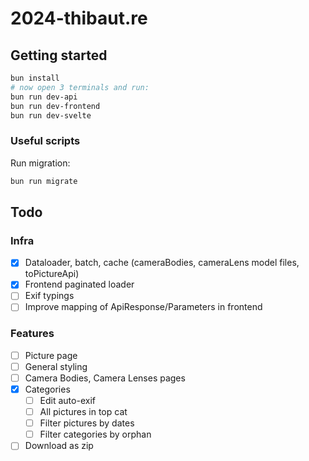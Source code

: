 # 2024-thibaut.re

## Getting started

```bash
bun install
# now open 3 terminals and run:
bun run dev-api
bun run dev-frontend
bun run dev-svelte
```

### Useful scripts

Run migration:

```sh
bun run migrate
```

## Todo

### Infra

- [x] Dataloader, batch, cache (cameraBodies, cameraLens model files, toPictureApi)
- [x] Frontend paginated loader
- [ ] Exif typings
- [ ] Improve mapping of ApiResponse/Parameters in frontend

### Features

- [ ] Picture page
- [ ] General styling
- [ ] Camera Bodies, Camera Lenses pages
- [x] Categories
  - [ ] Edit auto-exif
  - [ ] All pictures in top cat
  - [ ] Filter pictures by dates
  - [ ] Filter categories by orphan
- [ ] Download as zip
